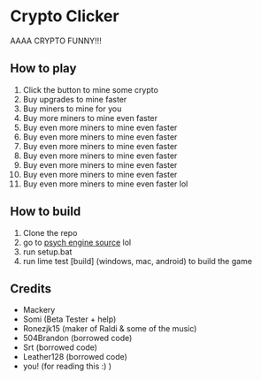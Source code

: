 # Crypto Clicker
AAAA CRYPTO FUNNY!!!

## How to play
1. Click the button to mine some crypto
2. Buy upgrades to mine faster
3. Buy miners to mine for you
4. Buy more miners to mine even faster
5. Buy even more miners to mine even faster
6. Buy even more miners to mine even faster
7. Buy even more miners to mine even faster
8. Buy even more miners to mine even faster
9. Buy even more miners to mine even faster
10. Buy even more miners to mine even faster
11. Buy even more miners to mine even faster
lol

## How to build
1. Clone the repo
2. go to [psych engine source](https://github.com/ShadowMario/FNF-PsychEngine/tree/main/setup) lol
3. run setup.bat
4. run lime test [build] (windows, mac, android) to build the game

## Credits
- Mackery
- Somi (Beta Tester + help)
- Ronezjk15 (maker of Raldi & some of the music)
- 504Brandon (borrowed code)
- Srt (borrowed code)
- Leather128 (borrowed code)
- you! (for reading this :) )
